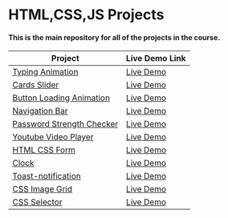 # HTML,CSS,JS Projects

#### This is the main repository for all of the projects in the course.

| Project                                                                                                             | Live Demo Link                                                       |
| ------------------------------------------------------------------------------------------------------------------- | -------------------------------------------------------------------- |
| [Typing Animation](https://github.com/jpranays/HTML_CSS_JS_Projects/tree/master/typing-animation)                   | [Live Demo](https://jpranays-typing-animation.netlify.app/)          |
| [Cards Slider](https://github.com/jpranays/HTML_CSS_JS_Projects/tree/master/cards-slider)                           | [Live Demo](https://jpranays-cards-slider.netlify.app/)              |
| [Button Loading Animation](https://github.com/jpranays/HTML_CSS_JS_Projects/tree/master/button-loading-animation)   | [Live Demo](https://jpranays-button-loading-animation.netlify.app/)  |
| [Navigation Bar](https://github.com/jpranays/HTML_CSS_JS_Projects/tree/master/navigation-bar)                       | [Live Demo](https://jpranays-navigation-bar.netlify.app/)            |
| [Password Strength Checker](https://github.com/jpranays/HTML_CSS_JS_Projects/tree/master/password-strength-checker) | [Live Demo](https://jpranays-password-strength-checker.netlify.app/) |
| [Youtube Video Player](https://github.com/jpranays/HTML_CSS_JS_Projects/tree/master/youtube-video-player)           | [Live Demo](https://jpranays-youtube-video-player.netlify.app/)      |
| [HTML CSS Form](https://github.com/jpranays/HTML_CSS_JS_Projects/tree/master/html-css-form)                         | [Live Demo](https://jpranays-html-css-form.netlify.app/)             |
| [Clock](https://github.com/jpranays/HTML_CSS_JS_Projects/tree/master/clock)                                         | [Live Demo](https://jpranays-clock.netlify.app/)                     |
| [Toast-notification](https://github.com/jpranays/HTML_CSS_JS_Projects/tree/master/toast-notification)               | [Live Demo](https://jpranays-toast-notification.netlify.app/)        |
| [CSS Image Grid](https://github.com/jpranays/HTML_CSS_JS_Projects/tree/master/css-image-grid)                       | [Live Demo](https://jpranays-css-image-grid.netlify.app/)            |
| [CSS Selector](https://github.com/jpranays/HTML_CSS_JS_Projects/tree/master/css%20selector)                         | [Live Demo](https://jpranays-css-selector.netlify.app/)              |
